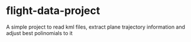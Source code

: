 # flight-data-project
A simple project to read kml files, extract plane trajectory information and adjust best polinomials to it
